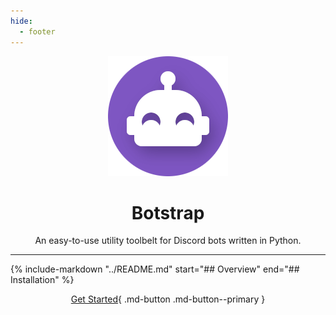```yaml
---
hide:
  - footer
---
```


<div align="center" markdown>

![Botstrap Logo](images/logo-192.png)

# Botstrap

An easy-to-use utility toolbelt for Discord bots written in Python.

</div>

---

{% include-markdown "../README.md" start="## Overview" end="## Installation" %}

<div align="center" markdown>

[Get Started](getting-started){ .md-button .md-button--primary }

</div>

